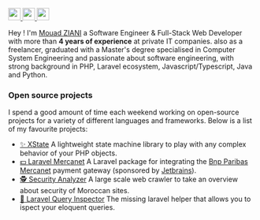 <p>
  <a target="_blank" href="https://www.linkedin.com/in/mouad-ziani/">
    <img src="https://img.shields.io/badge/linkedin-%230077B5.svg?&style=for-the-badge&logo=linkedin&logoColor=white" height=25>
  </a>
  <a target="_blank" href="mailto:mouad.ziani1997@gmail.com">
    <img src="https://img.shields.io/badge/gmail-BB001B.svg?&style=for-the-badge&logo=gmail&logoColor=white" height=25>
  </a>
  <a target="_blank" href="https://twitter.com/_mouad_ziani">
    <img src="https://img.shields.io/badge/twitter-%231DA1F2.svg?&style=for-the-badge&logo=twitter&logoColor=white" height=25>
  </a>
</p>

Hey ! I'm [Mouad ZIANI](https://mouadziani.com) a Software Engineer & Full-Stack Web Developer with more than **4 years of experience** at private IT companies. also as a freelancer, graduated with a Master's degree specialised in Computer System Engineering and passionate about software engineering, with strong background in PHP, Laravel ecosystem, Javascript/Typescript, Java and Python.

### Open source projects

I spend a good amount of time each weekend working on open-source projects for a variety of different languages and frameworks. Below is a list of my favourite projects:

- [✨ XState](https://github.com/mouadziani/xstate) A lightweight state machine library to play with any complex behavior of your PHP objects.
- [💵 Laravel Mercanet](https://github.com/mouadziani/laravel-mercanet) A Laravel package for integrating the [Bnp Paribas Mercanet](https://mabanquepro.bnpparibas/fr/notre-offre-pro/comptes-cartes-et-services/solutions-d-encaissement/encaissement-internet-et-mobile/offre-e-commerce-mercanet) payment gateway (sponsored by [Jetbrains](https://www.jetbrains.com/?from=https://github.com/mouadziani)).
- [🕵️ Security Analyzer](https://github.com/security-analyzer/core) A large scale web crawler to take an overview about security of Moroccan sites.
- [🧐 Laravel Query Inspector](https://github.com/mouadziani/laravel-query-inspector) The missing laravel helper that allows you to ispect your eloquent queries.
